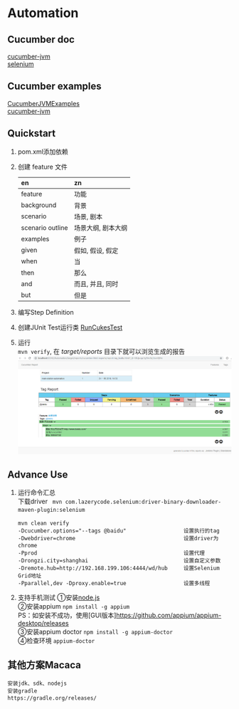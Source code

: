 # Automation

## Cucumber doc
[cucumber-jvm](https://cucumber.io/)  
[selenium](http://www.seleniumframework.com/)  


## Cucumber examples
[CucumberJVMExamples](https://github.com/machzqcq/CucumberJVMExamples)  
[cucumber-jvm](https://github.com/cucumber/cucumber-jvm/tree/master/examples)  


## Quickstart  
1. pom.xml添加依赖  
2. 创建 feature 文件  

    | en               | zn                 |
    | ---------------- | ------------------ |
    | feature          | 功能               |
    | background       | 背景               |
    | scenario         | 场景, 剧本         |
    | scenario outline | 场景大纲, 剧本大纲 |
    | examples         | 例子               |
    | given            | 假如, 假设, 假定   |
    | when             | 当                 |
    | then             | 那么               |
    | and              | 而且, 并且, 同时   |
    | but              | 但是               |


3. 编写Step Definition  
4. 创建JUnit Test运行类    [RunCukesTest](src/test/java/RunCukesTest.java)  
5. 运行  
    `mvn verify`, 在 *target/reports* 目录下就可以浏览生成的报告  
    ![report-feature.png](picture/report-feature.png)   
    

## Advance Use  
1. 运行命令汇总  
    下载driver ` mvn com.lazerycode.selenium:driver-binary-downloader-maven-plugin:selenium`  
  
    ```
    mvn clean verify
    -Dcucumber.options="--tags @baidu"                  设置执行的tag
    -Dwebdriver=chrome                                  设置driver为chrome
    -Pprod                                              设置代理
    -Drongzi.city=shanghai                              设置自定义参数
    -Dremote.hub=http://192.168.199.106:4444/wd/hub     设置Selenium Grid地址
    -Pparallel,dev -Dproxy.enable=true                  设置多线程
    ```

2. 支持手机测试
    ①安装[node.js](http://nodejs.cn/)  
    ②安装appium `npm install -g appium`  
    PS：如安装不成功，使用[GUI版本]https://github.com/appium/appium-desktop/releases  
    ③安装appium doctor `npm install -g appium-doctor`  
    ④检查环境 `appium-doctor`  
    
    
    

    
## 其他方案Macaca    
    安装jdk、sdk、nodejs
    安装gradle
    https://gradle.org/releases/
    